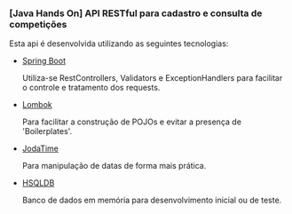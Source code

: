 ### [Java Hands On] API RESTful para cadastro e consulta de competições ###

Esta api é desenvolvida utilizando as seguintes tecnologias:

- [Spring Boot](https://projects.spring.io/spring-boot/)

  Utiliza-se RestControllers, Validators e ExceptionHandlers para facilitar o controle e tratamento dos requests.
- [Lombok](https://projectlombok.org/)

  Para facilitar a construção de POJOs e evitar a presença de 'Boilerplates'.
- [JodaTime](http://www.joda.org/joda-time/)

  Para manipulação de datas de forma mais prática.
- [HSQLDB](http://hsqldb.org/)

  Banco de dados em memória para desenvolvimento inicial ou de teste.
